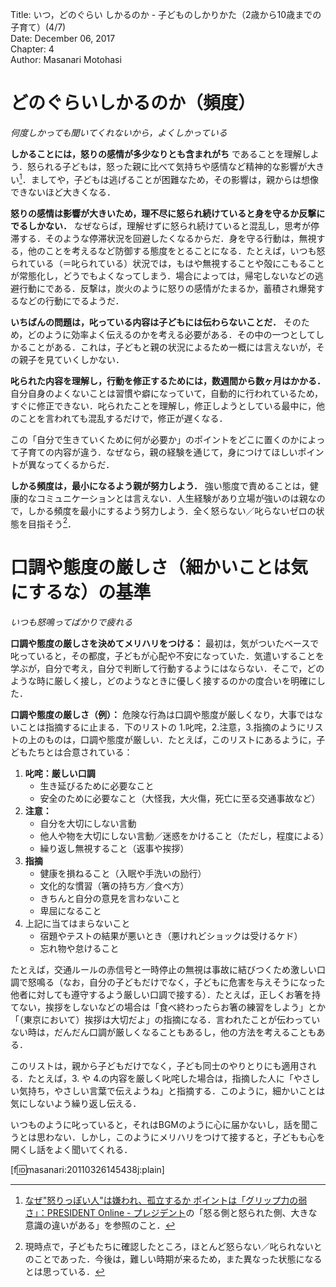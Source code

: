 Title: いつ，どのぐらい しかるのか - 子どものしかりかた（2歳から10歳までの子育て）(4/7)  
Date: December 06, 2017  
Chapter: 4  
Author: Masanari Motohasi  


# どのぐらいしかるのか（頻度）
*何度しかっても聞いてくれないから，よくしかっている*

**しかることには，怒りの感情が多少なりとも含まれがち** であることを理解しよう．怒られる子どもは，怒った親に比べて気持ちや感情など精神的な影響が大きい[^anger]．ましてや，子どもは逃げることが困難なため，その影響は，親からは想像できないほど大きくなる．

[^anger]:[なぜ"怒りっぽい人"は嫌われ、孤立するか ポイントは「グリップ力の弱さ」：PRESIDENT Online - プレジデント](http://president.jp/articles/-/23212)の「怒る側と怒られた側、大きな意識の違いがある」を参照のこと．


**怒りの感情は影響が大きいため，理不尽に怒られ続けていると身を守るか反撃にでるしかない．**
なぜならば，理解せずに怒られ続けていると混乱し，思考が停滞する．そのような停滞状況を回避したくなるからだ．身を守る行動は，無視する，他のことを考えるなど防御する態度をとることになる．たとえば，いつも怒られている（＝叱られている）状況では，もはや無視することや殻にこもることが常態化し，どうでもよくなってしまう．場合によっては，帰宅しないなどの逃避行動にである．反撃は，炭火のように怒りの感情がたまるか，蓄積され爆発するなどの行動にでるようだ．

**いちばんの問題は，叱っている内容は子どもには伝わらないことだ．**
そのため，どのように効率よく伝えるのかを考える必要がある．その中の一つとしてしかることがある．これは，子どもと親の状況によるため一概には言えないが，その親子を見ていくしかない．

**叱られた内容を理解し，行動を修正するためには，数週間から数ヶ月はかかる．**
自分自身のよくないことは習慣や癖になっていて，自動的に行われているため，すぐに修正できない．叱られたことを理解し，修正しようとしている最中に，他のことを言われても混乱するだけで，修正が遅くなる．

この「自分で生きていくために何が必要か」のポイントをどこに置くのかによって子育ての内容が違う．なぜなら，親の経験を通じて，身につけてほしいポイントが異なってくるからだ．

**しかる頻度は，最小になるよう親が努力しよう．**
強い態度で責めることは，健康的なコミュニケーションとは言えない．人生経験があり立場が強いのは親なので，しかる頻度を最小にするよう努力しよう．全く怒らない／叱らないゼロの状態を目指そう[^frequency]．

[^frequency]: 現時点で，子どもたちに確認したところ，ほとんど怒らない／叱られないとのことであった．今後は，難しい時期が来るため，また異なった状態になるとは思っている．



# 口調や態度の厳しさ（細かいことは気にするな）の基準
*いつも怒鳴ってばかりで疲れる*

**口調や態度の厳しさを決めてメリハリをつける：**
最初は，気がついたベースで叱っていると，その都度，子どもが心配や不安になっていた．気遣いすることを学ぶが，自分で考え，自分で判断して行動するようにはならない．そこで，どのような時に厳しく接し，どのようなときに優しく接するのかの度合いを明確にした．

**口調や態度の厳しさ（例）：**
危険な行為は口調や態度が厳しくなり，大事ではないことは指摘するに止まる．下のリストの 1.叱咤，2.注意，3.指摘のようにリストの上のものは，口調や態度が厳しい．たとえば，このリストにあるように，子どもたちとは合意されている：

1. **叱咤：厳しい口調**
	- 生き延びるために必要なこと
	- 安全のために必要なこと（大怪我，大火傷，死亡に至る交通事故など）
2. **注意：**
	- 自分を大切にしない言動
	- 他人や物を大切にしない言動／迷惑をかけること（ただし，程度による）
	- 繰り返し無視すること（返事や挨拶）
3. **指摘**
	- 健康を損ねること（入眠や手洗いの励行）
	- 文化的な慣習（箸の持ち方／食べ方）
	- きちんと自分の意見を言わないこと
	- 卑屈になること
4. 上記に当てはまらないこと
	- 宿題やテストの結果が悪いとき（悪けれどショックは受けるケド）
	- 忘れ物や怠けること

たとえば，交通ルールの赤信号と一時停止の無視は事故に結びつくため激しい口調で怒鳴る（なお，自分の子どもだけでなく，子どもに危害を与えそうになった他者に対しても遵守するよう厳しい口調で接する）．たとえば，正しくお箸を持てない，挨拶をしないなどの場合は「食べ終わったらお箸の練習をしよう」とか「（東京において）挨拶は大切だよ」の指摘になる．言われたことが伝わっていない時は，だんだん口調が厳しくなることもあるし，他の方法を考えることもある．

このリストは，親から子どもだけでなく，子ども同士のやりとりにも適用される．たとえば，3. や 4.の内容を厳しく叱咤した場合は，指摘した人に「やさしい気持ち，やさしい言葉で伝えようね」と指摘する．このように，細かいことは気にしないよう繰り返し伝える．

いつものように叱っていると，それはBGMのように心に届かないし，話を聞こうとは思わない．しかし，このようにメリハリをつけて接すると，子どもも心を開くし話をよく聞いてくれる．


[f:id:masanari:20110326145438j:plain]
